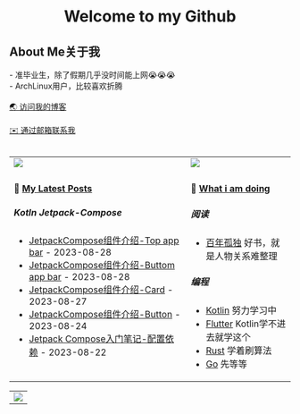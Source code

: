 <h1 align="center">Welcome to my Github</h1>

<h2> About Me关于我 </h2>
- 准毕业生，除了假期几乎没时间能上网😭😭😭<br>
- ArchLinux用户，比较喜欢折腾 <br>
<br>
 <a href='https://www.lilkon.cn/' target='_blank'> 🌏 访问我的博客</a> 
 <br>
 <br>
 <a href='mailto:black1201wk@outlook.com' target='_blank'> ✉️ 通过邮箱联系我</a>

<br>

<br>

<table  align="center" width="100%">
<tr>
<td valign="top">


<img src="https://github-readme-stats.vercel.app/api?username=Blackwen&theme=dark&show_icons=false&line_height=20"/>
</td>
<td valign="top">

<img src="https://github-readme-stats.vercel.app/api/top-langs/?username=Blackwen&theme=dark&layout=compact&line_height=40dp"/>
</td>
</tr>

<tr>
<td valign="top">

#### 📁 <a href="https://lilkon.cn/posts/" target="_blank">My Latest Posts</a>

<!-- START_SECTION:blog -->
##### Kotln Jetpack-Compose 
* <a href='https://www.lilkon.cn/posts/jetpack-compose-top-app-bar/' target='_blank'>JetpackCompose组件介绍-Top app bar</a> - 2023-08-28
* <a href='https://www.lilkon.cn/posts/jetpack-compose-buttom-app-bar/' target='_blank'>JetpackCompose组件介绍-Buttom app bar</a> - 2023-08-28
* <a href='https://www.lilkon.cn/posts/jetpack-compose-some-cards/' target='_blank'>JetpackCompose组件介绍-Card</a> - 2023-08-27
* <a href='https://www.lilkon.cn/posts/jetpack-compose-all-button/' target='_blank'>JetpackCompose组件介绍-Button</a> - 2023-08-24
* <a href='https://www.lilkon.cn/posts/set-up-jetpack-compose/' target='_blank'>Jetpack Compose入门笔记-配置依赖</a> - 2023-08-22
<!-- END_SECTION:blog -->
</td>
  
<td valign="top">

#### 📝 <a href="https://www.lilkon.cn/about/" target="_blank">What i am doing</a>

<!-- START_SECTION:douban -->
##### 阅读
* <a href='https://book.douban.com/subject/2055664//' target='_blank'>百年孤独</a> 好书，就是人物关系难整理
##### 编程
* <a href='https://kotlinlang.org/' target='_blank'>Kotlin</a> 努力学习中
* <a href='https://flutter.dev/' target='_blank'>Flutter</a> Kotlin学不进去就学这个
* <a href='https://www.rust-lang.org/' target='_blank'>Rust</a> 学着刷算法
* <a href='https://go.dev/' target='_blank'>Go</a> 先等等
<!-- END_SECTION:douban -->
</td>
</tr>

</table>
<table align="center" width="100%">
<tr>
 <td>
 <img src="https://github-readme-activity-graph.vercel.app/graph?username=Blackwen&theme=github-compact&height=160"/>
 </td>
</tr>
</table>
